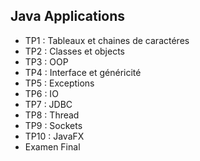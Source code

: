 ## Java Applications
- TP1 : Tableaux et chaines de caractéres
- TP2 : Classes et objects
- TP3 : OOP
- TP4 : Interface et généricité
- TP5 : Exceptions
- TP6 : IO
- TP7 : JDBC
- TP8 : Thread
- TP9 : Sockets
- TP10 : JavaFX
- Examen Final
